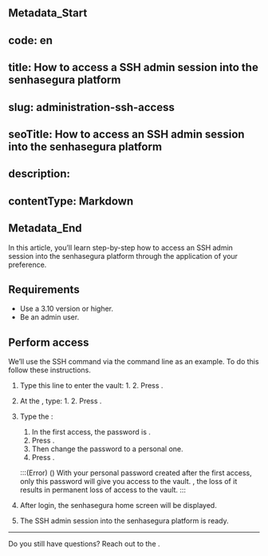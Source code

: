 ## Metadata_Start 
## code: en
## title: How to access a SSH admin session into the senhasegura platform 
## slug: administration-ssh-access 
## seoTitle: How to access an SSH admin session into the senhasegura platform 
## description:  
## contentType: Markdown 
## Metadata_End
In this article, you’ll learn step-by-step how to access an SSH admin session into the senhasegura platform through the application of your preference.

## Requirements

* Use a 3.10 version or higher.
* Be an admin user.

## Perform access 

We’ll use the SSH command via the command line as an example. To do this follow these instructions.

1. Type this line to enter the vault:
    1. 
    2. Press .
2. At the , type:
    1. 
    2. Press .
3. Type the :
    1. In the first access, the password is .
    2. Press .
    3. Then change the password to a personal one.
    4. Press .
    
    :::(Error) ()
    With your personal password created after the first access, only this password will give you access to the vault. , the loss of it results in permanent loss of access to the vault.
    :::
    
6. After login, the senhasegura home screen will be displayed.
7. The SSH admin session into the senhasegura platform is ready.

***

Do you still have questions? Reach out to the .